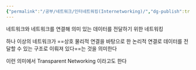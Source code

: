 ```yaml
---
{"permalink":"/공부/네트워크/인터네트워킹(Internetworking)/","dg-publish":true,"dgPassFrontmatter":true}
---
```


네트워크와 네트워크를 연결해 의미 있는 데이터를 전달하기 위한 네트워킹

하나 이상의 네트워크가 ==상호 물리적 연결을 바탕으로 한 논리적 연결로 데이터를 전달할 수 있는 구조로 이뤄져 있다==는 것을 의미한다

이런 의미에서 Transparent Networking 이라고도 한다